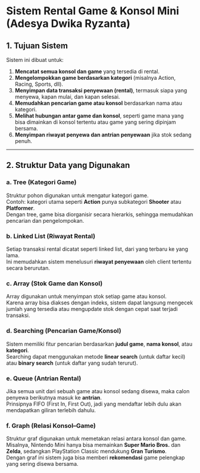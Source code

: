 # Sistem Rental Game & Konsol Mini (Adesya Dwika Ryzanta)

## 1. Tujuan Sistem
Sistem ini dibuat untuk:

1. **Mencatat semua konsol dan game** yang tersedia di rental.  
2. **Mengelompokkan game berdasarkan kategori** (misalnya Action, Racing, Sports, dll).  
3. **Menyimpan data transaksi penyewaan (rental)**, termasuk siapa yang menyewa, kapan mulai, dan kapan selesai.  
4. **Memudahkan pencarian game atau konsol** berdasarkan nama atau kategori.  
5. **Melihat hubungan antar game dan konsol**, seperti game mana yang bisa dimainkan di konsol tertentu atau game yang sering dipinjam bersama.  
6. **Menyimpan riwayat penyewa dan antrian penyewaan** jika stok sedang penuh.  

---

## 2. Struktur Data yang Digunakan

### a. Tree (Kategori Game)
Struktur pohon digunakan untuk mengatur kategori game.  
Contoh: kategori utama seperti **Action** punya subkategori **Shooter** atau **Platformer**.  
Dengan tree, game bisa diorganisir secara hierarkis, sehingga memudahkan pencarian dan pengelompokan.  

### b. Linked List (Riwayat Rental)
Setiap transaksi rental dicatat seperti linked list, dari yang terbaru ke yang lama.  
Ini memudahkan sistem menelusuri **riwayat penyewaan** oleh client tertentu secara berurutan.

### c. Array (Stok Game dan Konsol)
Array digunakan untuk menyimpan stok setiap game atau konsol.  
Karena array bisa diakses dengan indeks, sistem dapat langsung mengecek jumlah yang tersedia atau mengupdate stok dengan cepat saat terjadi transaksi.

### d. Searching (Pencarian Game/Konsol)
Sistem memiliki fitur pencarian berdasarkan **judul game**, **nama konsol**, atau **kategori**.  
Searching dapat menggunakan metode **linear search** (untuk daftar kecil) atau **binary search** (untuk daftar yang sudah terurut).

### e. Queue (Antrian Rental)
Jika semua unit dari sebuah game atau konsol sedang disewa, maka calon penyewa berikutnya masuk ke **antrian**.  
Prinsipnya FIFO (First In, First Out), jadi yang mendaftar lebih dulu akan mendapatkan giliran terlebih dahulu.

### f. Graph (Relasi Konsol–Game)
Struktur graf digunakan untuk memetakan relasi antara konsol dan game.  
Misalnya, Nintendo Mini hanya bisa memainkan **Super Mario Bros.** dan **Zelda**, sedangkan PlayStation Classic mendukung **Gran Turismo**.  
Dengan graf ini sistem juga bisa memberi **rekomendasi** game pelengkap yang sering disewa bersama.
